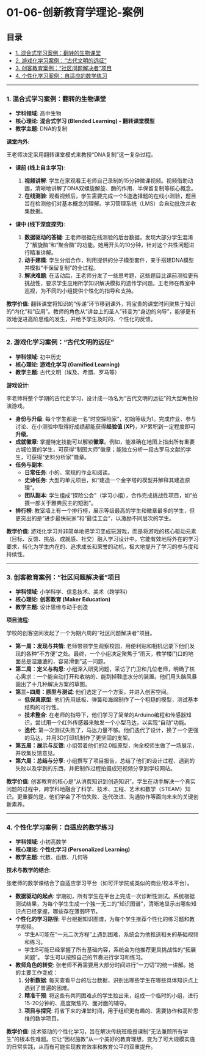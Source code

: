 # 01-06-创新教育学理论-案例

## 目录
- [1. 混合式学习案例：翻转的生物课堂](#1-混合式学习案例翻转的生物课堂)
- [2. 游戏化学习案例：“古代文明的远征”](#2-游戏化学习案例古代文明的远征)
- [3. 创客教育案例：“社区问题解决者”项目](#3-创客教育案例社区问题解决者项目)
- [4. 个性化学习案例：自适应的数学练习](#4-个性化学习案例自适应的数学练习)

---

### 1. 混合式学习案例：翻转的生物课堂

- **学科领域**: 高中生物
- **核心理论**: **混合式学习 (Blended Learning) - 翻转课堂模型**
- **教学主题**: DNA的复制

**课堂内外**:

王老师决定采用翻转课堂模式来教授“DNA复制”这一复杂过程。

- **课前 (线上自主学习)**:
  1.  **视频讲解**: 学生在家观看王老师自己录制的15分钟微课视频。视频借助动画，清晰地讲解了DNA双螺旋解旋、酶的作用、半保留复制等核心概念。
  2.  **在线测验**: 观看视频后，学生需要完成一个5道选择题的在线小测验，题目旨在检测他们对基本概念的理解。学习管理系统（LMS）会自动批改并收集数据。

- **课中 (线下深度探究)**:
  1.  **数据驱动的答疑**: 王老师根据在线测验的后台数据，发现大部分学生混淆了“解旋酶”和“聚合酶”的功能。她用开头的10分钟，针对这个共性问题进行精准讲解。
  2.  **动手建模**: 学生分组合作，利用提供的分子模型套件，亲手搭建DNA模型并模拟“半保留复制”的全过程。
  3.  **解决难题**: 在活动后，王老师分发了一些思考题，这些题目比课前测验更有挑战性，要求学生应用所学知识解决模拟的遗传学问题。王老师在教室中巡视，为不同的小组提供个性化的指导和支持。

**教学价值**:
翻转课堂将知识的“传递”环节移到课外，将宝贵的课堂时间聚焦于知识的“内化”和“应用”。教师的角色从“讲台上的圣人”转变为“身边的向导”，能够更有效地促进高阶思维的发生，并给予学生及时的、个性化的反馈。

---

### 2. 游戏化学习案例：“古代文明的远征”

- **学科领域**: 初中历史
- **核心理论**: **游戏化学习 (Gamified Learning)**
- **教学主题**: 古代文明（埃及、希腊、罗马等）

**游戏设计**:

李老师将整个学期的古代史学习，设计成一场名为“古代文明的远征”的大型角色扮演游戏。

- **身份与升级**: 每个学生都是一名“时空探险家”，初始等级为1。完成作业、参与讨论、在小测验中取得好成绩都能获得**经验值 (XP)**，XP累积到一定程度即可**升级**。
- **成就徽章**: 掌握特定技能可以解锁**徽章**。例如，能准确在地图上指出所有重要古城位置的学生，可获得“制图大师”徽章；能独立分析一段古罗马文献的学生，可获得“史料分析家”徽章。
- **任务与副本**:
  - **日常任务**: 小的、常规的作业和阅读。
  - **史诗任务**: 大型的单元项目，如“建造一个金字塔的模型并解释其建造原理”。
  - **团队副本**: 学生组成“探险公会”（学习小组），合作完成挑战性项目，如“拍摄一部关于雅典民主的短剧”。
- **排行榜**: 教室墙上有一个排行榜，展示等级最高的学生和徽章最多的学生，但更突出的是“进步最快玩家”和“最佳工会”，以激励不同层次的学生。

**教学价值**:
游戏化学习并非简单地把学习变成玩游戏，而是将游戏的核心驱动元素（目标、反馈、挑战、成就感、社交）融入学习设计中。它能有效地将外在的学习要求，转化为学生内在的、追求成长和荣誉的动机，极大地提升了学习的参与度和持续性。

---

### 3. 创客教育案例：“社区问题解决者”项目

- **学科领域**: 小学科学、信息技术、美术（跨学科）
- **核心理论**: **创客教育 (Maker Education)**
- **教学主题**: 设计思维与动手创造

**项目流程**:

学校的创客空间发起了一个为期六周的“社区问题解决者”项目。

- **第一周：发现与共情**: 老师带领学生观察校园，用便利贴和相机记录下他们发现的各种“不方便”之处。最终，一个小组决定聚焦于“雨天，教学楼门口的地面总是湿漉漉的，容易滑倒”这一问题。
- **第二周：定义与构思**: 小组深入研究问题，采访了门卫和几位老师，明确了核心需求：一个能自动打开和收纳的、能刮掉鞋底水分的装置。他们用头脑风暴画出了十几种解决方案的草图。
- **第三~四周：原型与测试**: 他们选定了一个方案，并进入创客空间。
  - **低保真原型**: 他们先用纸板、弹簧和海绵制作了一个粗糙的模型，测试基本结构的可行性。
  - **技术整合**: 在老师的指导下，他们学习了简单的Arduino编程和传感器知识，尝试用一个红外传感器来触发一个小型马达，以实现“自动”功能。
  - **迭代**: 第一次测试失败了，马达力量不够。他们迭代了设计，换了一个更强的马达，并用3D打印机制作了更坚固的支架。
- **第五周：展示与反馈**: 小组带着他们的2.0版原型，向全校师生做了一场展示，并收集反馈意见。
- **第六周：总结与分享**: 小组撰写了项目报告，总结了他们的设计过程、遇到的失败以及学到的东西，并把制作过程拍摄成短视频分享到学校网站。

**教学价值**:
创客教育的核心是“从消费知识到创造知识”。学生在动手解决一个真实问题的过程中，跨学科地融合了科学、技术、工程、艺术和数学（STEAM）知识。更重要的是，他们学会了不怕失败、迭代改进、沟通协作等面向未来的关键创新素养。

---

### 4. 个性化学习案例：自适应的数学练习

- **学科领域**: 小初高数学
- **核心理论**: **个性化学习 (Personalized Learning)**
- **教学主题**: 代数、函数、几何等

**技术与教学的结合**:

张老师的数学课结合了自适应学习平台（如可汗学院或类似的商业/校本平台）。

- **数据驱动的起点**: 学期初，所有学生在平台上完成一次诊断性测试。系统根据测试结果，为每个学生生成一个独一无二的“知识图谱”，清晰地显示出哪些知识点已经掌握，哪些存在薄弱环节。
- **个性化的学习路径**: 平台根据知识图谱，为每个学生推荐个性化的练习题和教学视频。
  - 学生A可能在“一元二次方程”上遇到困难，系统会为他推送相关的基础视频和练习。
  - 学生B可能已经掌握了所有基础内容，系统会为他推荐更具挑战性的“拓展问题”。
  学生可以按照自己的节奏进行学习和练习。
- **教师角色的转变**: 张老师不再需要用大部分时间进行“一刀切”的统一讲解。她的主要工作变成：
  1.  **分析数据**: 每天查看平台的后台数据，识别出哪些学生在哪些具体知识点上遇到了普遍的困难。
  2.  **精准干预**: 将这些有共同困难点的学生拉出来，组成一个临时的小组，进行15-20分钟的、高度聚焦的、面对面的辅导。
  3.  **项目与探究**: 将省下来的课堂时间，用于组织更有趣的、需要协作和高阶思维的数学项目。

**教学价值**:
技术驱动的个性化学习，旨在解决传统班级授课制“无法兼顾所有学生”的根本性难题。它让“因材施教”从一个美好的教育理想，变为了可大规模实施的日常实践，从而有可能实现教育效率和教育公平的双重提升。
